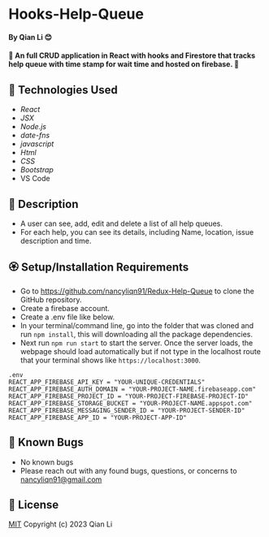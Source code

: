 # Hooks-Help-Queue

#### By Qian Li 😊

#### 🌸 An full CRUD application in React with hooks and Firestore that tracks help queue with time stamp for wait time and hosted on firebase. 🌸

## 🌼 Technologies Used

* _React_
* _JSX_
* _Node.js_
* _date-fns_
* _javascript_
* _Html_
* _CSS_
* _Bootstrap_
* VS Code

## 🌺 Description

* A user can see, add, edit and delete a list of all help queues.
* For each help, you can see its details, including Name, location, issue description and time. 

## 🏵️ Setup/Installation Requirements

* Go to https://github.com/nancyliqn91/Redux-Help-Queue to clone the GitHub repository.
* Create a firebase account.
* Create a .env file like below.
* In your terminal/command line, go into the folder that was cloned and run `npm install`, this will downloading all the package dependencies.
* Next run `npm run start` to start the server. Once the server loads, the webpage should load automatically but if not type in the localhost route that your terminal shows like `https://localhost:3000`.

```
.env
REACT_APP_FIREBASE_API_KEY = "YOUR-UNIQUE-CREDENTIALS"
REACT_APP_FIREBASE_AUTH_DOMAIN = "YOUR-PROJECT-NAME.firebaseapp.com"
REACT_APP_FIREBASE_PROJECT_ID = "YOUR-PROJECT-FIREBASE-PROJECT-ID"
REACT_APP_FIREBASE_STORAGE_BUCKET = "YOUR-PROJECT-NAME.appspot.com"
REACT_APP_FIREBASE_MESSAGING_SENDER_ID = "YOUR-PROJECT-SENDER-ID"
REACT_APP_FIREBASE_APP_ID = "YOUR-PROJECT-APP-ID"
```

## 🌷 Known Bugs

* No known bugs
* Please reach out with any found bugs, questions, or concerns to nancyliqn91@gmail.com

## 🌹 License
[MIT](license.txt)
Copyright (c) 2023 Qian Li
